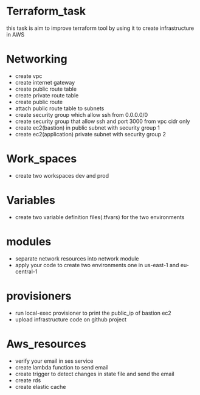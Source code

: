 # Terraform_task

this task is aim to improve terraform tool by using it to create infrastructure in AWS  


# Networking
- create vpc
- create internet gateway
- create public route table
- create private route table
- create public route
- attach public route table to subnets 
- create security group which allow ssh from 0.0.0.0/0
- create security group that allow ssh and port 3000 from vpc cidr only
- create ec2(bastion) in public subnet with security group 1
- create ec2(application) private subnet with security group 2
# Work_spaces 
- create two workspaces dev and prod

# Variables
- create two variable definition files(.tfvars) for the two environments
# modules
- separate network resources into network module
- apply your code to create two environments one in us-east-1 and eu-central-1
# provisioners
- run local-exec provisioner to print the public_ip of bastion ec2
- upload infrastructure code on github project
# Aws_resources
- verify your email in ses service
- create lambda function to send email
- create trigger to detect changes in state file and send the email
- create rds
- create elastic cache
